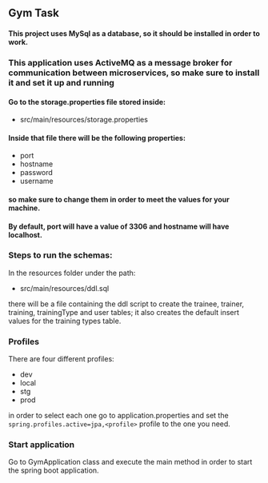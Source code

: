 ## Gym Task

#### This project uses MySql as a database, so it should be installed in order to work.
### This application uses ActiveMQ as a message broker for communication between microservices, so make sure to install it and set it up and running

#### Go to the storage.properties file stored inside:
* src/main/resources/storage.properties


[//]: # (#### Make sure to change the port, hostname, username and password variables to the ones needed for your machine)

#### Inside that file there will be the following properties:
* port
* hostname
* password
* username

#### so make sure to change them in order to meet the values for your machine.
#### By default, port will have a value of 3306 and hostname will have localhost.

### Steps to run the schemas:
In the resources folder under the path:
* src/main/resources/ddl.sql

there will be a file containing the ddl script to create the trainee, trainer, training, trainingType and user tables;
it also creates the default insert values for the training types table.

### Profiles
There are four different profiles:
* dev
* local
* stg
* prod

in order to select each one go to application.properties and set the 
```spring.profiles.active=jpa,<profile>``` profile to the one you need.

### Start application
Go to GymApplication class and execute the main method in order to start the spring boot application.